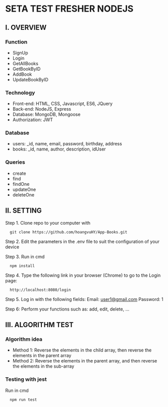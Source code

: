 # SETA TEST FRESHER NODEJS

## I. OVERVIEW

### Function
- SignUp
- Login
- GetAllBooks 
- GetBookByID 
- AddBook 
- UpdateBookByID 

### Technology  
- Front-end: HTML, CSS, Javascript, ES6, JQuery 
- Back-end: NodeJS, Express 
- Database: MongoDB, Mongoose 
- Authorization: JWT 

### Database
- users: _id, name, email, password, birthday, address
- books: _id, name, author, description, idUser

### Queries
- create 
- find
- findOne
- updateOne
- deleteOne

## II. SETTING
Step 1. Clone repo to your computer with

      git clone https://github.com/hoangvuHY/App-Books.git
      
Step 2. Edit the parameters in the .env file to suit the configuration of your device

Step 3. Run in cmd
      
      npm install

Step 4. Type the following link in your browser (Chrome) to go to the Login page:
      
      http://localhost:8080/login


Step 5. Log in with the following fields:
Email: user1@gmail.com
Password: 1

Step 6: Perform your functions such as:  add, edit, delete, ...


## III. ALGORITHM TEST
### Algorithm idea
- Method 1: Reverse the elements in the child array, then reverse the elements in the parent array
- Method 2: Reverse the elements in the parent array, and then reverse the elements in the sub-array
### Testing with jest

Run in cmd

      npm run test
